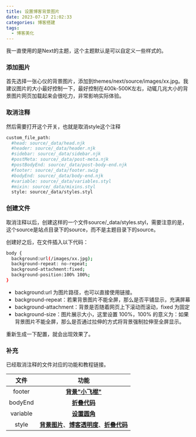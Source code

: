 ```yaml
---
title: 设置博客背景图片
date: 2023-07-17 21:02:33
categories: 博客搭建
tags:
  - 博客美化
---
```


我一直使用的是Next的主题，这个主题默认是可以自定义一些样式的。

### 添加图片

首先选择一张心仪的背景图片，添加到themes/next/source/images/xx.jpg。我建议图片的大小最好控制一下，最好控制在400k-500K左右，动辄几兆大小的背景图片网页加载起来会很吃力，非常影响实际体验。

<!-- more -->

### 取消注释

然后需要打开这个开关，也就是取消style这个注释

```bash 折叠代码
custom_file_path:
  #head: source/_data/head.njk
  #header: source/_data/header.njk
  #sidebar: source/_data/sidebar.njk
  #postMeta: source/_data/post-meta.njk
  #postBodyEnd: source/_data/post-body-end.njk
  #footer: source/_data/footer.swig
  #bodyEnd: source/_data/body-end.njk
  #variable: source/_data/variables.styl
  #mixin: source/_data/mixins.styl
  style: source/_data/styles.styl
```

### 创建文件

取消注释以后，创建这样的一个文件source/_data/styles.styl，需要注意的是，这个source是站点目录下的source，而不是主题目录下的source。

创建好之后，在文件插入以下代码：

```bash
body {
  background:url(/images/xx.jpg);
  background-repeat: no-repeat;
  background-attachment:fixed;
  background-position:100% 100%;
}
```

* background:url 为图片路径，也可以直接使用链接。
* background-repeat：若果背景图片不能全屏，那么是否平铺显示，充满屏幕
* background-attachment：背景是否随着网页上下滚动而滚动，fixed 为固定
* background-size：图片展示大小，这里设置 100%，100% 的意义为：如果背景图片不能全屏，那么是否通过拉伸的方式将背景强制拉伸至全屏显示。

重新生成一下配置，就会出现效果了。

### 补充

已经取消注释的文件对应的功能和教程链接。

|文件|功能|
|:---:|:---:|
|footer|**[背景"小飞棍"](https://nustarain.gitee.io/2023/07/17/FlyLine/)**|
|bodyEnd|**[折叠代码](https://nustarain.gitee.io/2023/09/09/blog-FoldCode/)**|
|variable|**[设置圆角](https://nustarain.gitee.io/2023/09/09/blog-fillet/)**|
|style|**[背景图片](https://nustarain.gitee.io/2023/07/17/BGPic/)**、**[博客透明度](https://nustarain.gitee.io/2023/09/09/blog-transparency/)**、**[折叠代码](https://nustarain.gitee.io/2023/09/09/blog-FoldCode/)**|